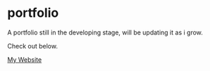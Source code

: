 # portfolio
A portfolio still in the developing stage, will be updating it as i grow.

Check out below.

<a href="https://chandran-jr.github.io/portfolio/"> My Website</a>


